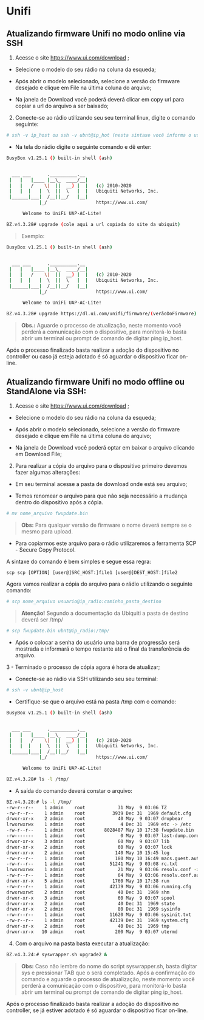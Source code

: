 # Unifi
[comment]: <> (Aqui você pode descrever seu repositório, falar um pouco saca?)

## Atualizando firmware Unifi no modo online via SSH

1. Acesse o site https://www.ui.com/download ;

- Selecione o modelo do seu rádio na coluna da esqueda;

- Após abrir o modelo selecionado, selecione a versão do firmware desejado e clique em File na última coluna do arquivo;

- Na janela de Download você poderá deverá clicar em copy url para copiar a url do arquivo a ser baixado;

2. Conecte-se ao rádio utilizando seu seu terminal linux, digite o comando seguinte:

```bash
# ssh -v ip_host ou ssh -v ubnt@ip_hot (nesta sintaxe você informa o usuário de login)
```

- Na tela do rádio digite o seguinte comando e dê enter:

```bash
BusyBox v1.25.1 () built-in shell (ash)


  ___ ___      .__________.__
 |   |   |____ |__\_  ____/__|
 |   |   /    \|  ||  __) |  |   (c) 2010-2020
 |   |  |   |  \  ||  \   |  |   Ubiquiti Networks, Inc.
 |______|___|  /__||__/   |__|
            |_/                  https://www.ui.com/

      Welcome to UniFi UAP-AC-Lite!

BZ.v4.3.28# upgrade (cole aqui a url copiada do site da ubiquit)
```

> Exemplo:

```bash
BusyBox v1.25.1 () built-in shell (ash)


  ___ ___      .__________.__
 |   |   |____ |__\_  ____/__|
 |   |   /    \|  ||  __) |  |   (c) 2010-2020
 |   |  |   |  \  ||  \   |  |   Ubiquiti Networks, Inc.
 |______|___|  /__||__/   |__|
            |_/                  https://www.ui.com/

      Welcome to UniFi UAP-AC-Lite!

BZ.v4.3.28# upgrade https://dl.ui.com/unifi/firmware/(verãoDoFirmware).bin
```

> **Obs.:** Aguarde o processo de atualização, neste momento você perderá a comunicação com o dispositivo, para monitorá-lo basta abrir um terminal ou prompt de comando de digitar ping ip_host.

Após o processo finalizado basta realizar a adoção do dispositivo no controller ou caso já esteja adotado é só aguardar o dispositivo ficar on-line.

## Atualizando firmware Unifi no modo offline ou StandAlone via SSH:

1. Acesse o site https://www.ui.com/download ;

- Selecione o modelo do seu rádio na coluna da esqueda;

- Após abrir o modelo selecionado, selecione a versão do firmware desejado e clique em File na última coluna do arquivo;

- Na janela de Download você poderá optar em baixar o arquivo clicando em Download File;

2. Para realizar a cópia do arquivo para o dispositivo primeiro devemos fazer algumas alterações:

- Em seu terminal acesse a pasta de download onde está seu arquivo;

- Temos renomear o arquivo para que não seja necessário a mudança dentro do dispositivo após a cópia.

```bash
# mv nome_arquivo fwupdate.bin
```

> **Obs:** Para qualquer versão de firmware o nome deverá sempre se o mesmo para upload.

- Para copiarmos este arquivo para o rádio utilizaremos a ferramenta SCP - Secure Copy Protocol.

A sintaxe do comando é bem simples e segue essa regra:

`scp scp [OPTION] [user@]SRC_HOST:]file1 [user@]DEST_HOST:]file2`

Agora vamos realizar a cópia do arquivo para o rádio utilizando o seguinte comando:

```bash
# scp nome_arquivo usuario@ip_radio:caminho_pasta_destino
```

> **Atenção!** Segundo a documentação da Ubiquiti a pasta de destino deverá ser /tmp/

```bash
# scp fwupdate.bin ubnt@ip_radio:/tmp/
```

- Após o colocar a senha do usuário uma barra de progressão será mostrada e informará o tempo restante até o final da transferência do arquivo.

3 - Terminado o processo de cópia agora é hora de atualizar;

- Conecte-se ao rádio via SSH utilizando seu seu terminal:

```bash
# ssh -v ubnt@ip_host
```

- Certifique-se que o arquivo está na pasta /tmp com o comando:

```bash
BusyBox v1.25.1 () built-in shell (ash)


  ___ ___      .__________.__
 |   |   |____ |__\_  ____/__|
 |   |   /    \|  ||  __) |  |   (c) 2010-2020
 |   |  |   |  \  ||  \   |  |   Ubiquiti Networks, Inc.
 |______|___|  /__||__/   |__|
            |_/                  https://www.ui.com/

      Welcome to UniFi UAP-AC-Lite!

BZ.v4.3.28# ls -l /tmp/
```
- A saída do comando deverá constar o arquivo:

```bash
BZ.v4.3.28:# ls -l /tmp/
-rw-r--r--    1 admin    root            31 May  9 03:06 TZ
-rw-r--r--    1 admin    root          3939 Dec 31  1969 default.cfg
drwxr-xr-x    2 admin    root            40 May  9 03:07 dropbear
lrwxrwxrwx    1 admin    root             4 Dec 31  1969 etc -> /etc
-rw-r--r--    1 admin    root       8028487 May 10 17:38 fwupdate.bin
-rw-------    1 admin    root             0 May  9 03:07 last-dump.core
drwxr-xr-x    3 admin    root            60 May  9 03:07 lib
drwxr-xr-x    2 admin    root            60 May  9 03:07 lock
drwxr-xr-x    2 admin    root           140 May 10 15:45 log
-rw-r--r--    1 admin    root           180 May 10 16:49 macs.guest.authorized
-rw-r--r--    1 admin    root         51241 May  9 03:08 rc.txt
lrwxrwxrwx    1 admin    root            21 May  9 03:06 resolv.conf -> /tmp/resolv.conf.auto
-rw-r--r--    1 admin    root            64 May  9 03:06 resolv.conf.auto
drwxr-xr-x    5 admin    root          1760 May 10 17:38 run
-rw-r--r--    1 admin    root         42139 May  9 03:06 running.cfg
drwxrwxrwt    2 admin    root            40 Dec 31  1969 shm
drwxr-xr-x    3 admin    root            60 May  9 03:07 spool
drwxr-xr-x    2 admin    root            40 Dec 31  1969 state
drwxr-xr-x    2 admin    root            80 Dec 31  1969 sysinfo
-rw-r--r--    1 admin    root         11620 May  9 03:06 sysinit.txt
-rw-r--r--    1 admin    root         42139 Dec 31  1969 system.cfg
drwxr-xr-x    2 admin    root            40 Dec 31  1969 tmp
drwxr-xr-x   10 admin    root           200 May  9 03:07 utermd
```

4. Com o arquivo na pasta basta executar a atualização:

```bash
BZ.v4.3.24:# syswrapper.sh upgrade2 &
```

> **Obs:** Caso não lembre do nome do script syswrapper.sh, basta digitar sys e pressionar TAB que o será completado. Após a confirmação do comando e aguarde o processo de atualização, neste momento você perderá a comunicação com o dispositivo, para monitorá-lo basta abrir um terminal ou prompt de comando de digitar ping ip_host.

Após o processo finalizado basta realizar a adoção do dispositivo no controller, se já estiver adotado é só aguardar o dispositivo ficar on-line.
